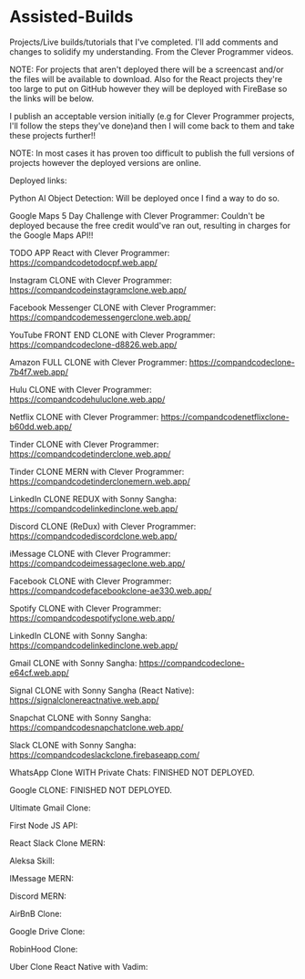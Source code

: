 # Assisted-Builds
Projects/Live builds/tutorials that I've completed. I'll add comments and changes to solidify my understanding.
From the Clever Programmer videos.

NOTE: For projects that aren't deployed there will be a screencast and/or the files will be available to download. Also for the React projects they're too large to put on GitHub however they will be deployed with FireBase so the links will be below.

I publish an acceptable version initially (e.g for Clever Programmer projects, I'll follow the steps they've done)and then I will come back to them and take these projects further!!

NOTE: In most cases it has proven too difficult to publish the full versions of projects however the deployed versions are online.


Deployed links:

  Python AI Object Detection: Will be deployed once I find a way to do so.

  Google Maps 5 Day Challenge with Clever Programmer: Couldn't be deployed because the free credit would've ran out, resulting in charges for the Google Maps API!!

  TODO APP React with Clever Programmer: https://compandcodetodocpf.web.app/

  Instagram CLONE with Clever Programmer: https://compandcodeinstagramclone.web.app/

  Facebook Messenger CLONE with Clever Programmer: https://compandcodemessengerclone.web.app/
  
  YouTube FRONT END CLONE with Clever Programmer: https://compandcodeclone-d8826.web.app/
  
  Amazon FULL CLONE with Clever Programmer: https://compandcodeclone-7b4f7.web.app/
  
  Hulu CLONE with Clever Programmer: https://compandcodehuluclone.web.app/
  
  Netflix CLONE with Clever Programmer: https://compandcodenetflixclone-b60dd.web.app/
  
  Tinder CLONE with Clever Programmer: https://compandcodetinderclone.web.app/ 
  
  Tinder CLONE MERN with Clever Programmer: https://compandcodetinderclonemern.web.app/
  
  LinkedIn CLONE REDUX with Sonny Sangha: https://compandcodelinkedinclone.web.app/
  
  Discord CLONE (ReDux) with Clever Programmer: https://compandcodediscordclone.web.app/
  
  iMessage CLONE with Clever Programmer: https://compandcodeimessageclone.web.app/
  
  Facebook CLONE with Clever Programmer: https://compandcodefacebookclone-ae330.web.app/
  
  Spotify CLONE with Clever Programmer: https://compandcodespotifyclone.web.app/
  
  LinkedIn CLONE with Sonny Sangha: https://compandcodelinkedinclone.web.app/
  
  Gmail CLONE with Sonny Sangha: https://compandcodeclone-e64cf.web.app/
  
  Signal CLONE with Sonny Sangha (React Native): https://signalclonereactnative.web.app/
  
  Snapchat CLONE with Sonny Sangha: https://compandcodesnapchatclone.web.app/
  
  Slack CLONE with Sonny Sangha: https://compandcodeslackclone.firebaseapp.com/
  
  WhatsApp Clone WITH Private Chats: FINISHED NOT DEPLOYED.
  
  Google CLONE: FINISHED NOT DEPLOYED.
  
  Ultimate Gmail Clone:
  
  First Node JS API:
  
  React Slack Clone MERN:
  
  Aleksa Skill:
  
  IMessage MERN:
  
  Discord MERN:
  
  AirBnB Clone:
  
  Google Drive Clone:
  
  RobinHood Clone:
  
  Uber Clone React Native with Vadim:
